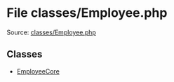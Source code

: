 File classes/Employee.php
=========

Source: [classes/Employee.php](https://github.com/PrestaShop/PrestaShop/blob/1.6.0.1/classes/Employee.php)


Classes
-------

* [EmployeeCore](class.EmployeeCore.md)

